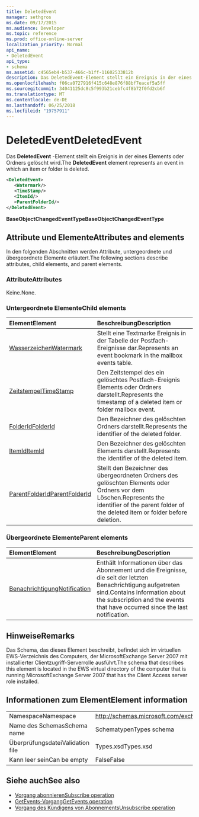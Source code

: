 ```yaml
---
title: DeletedEvent
manager: sethgros
ms.date: 09/17/2015
ms.audience: Developer
ms.topic: reference
ms.prod: office-online-server
localization_priority: Normal
api_name:
- DeletedEvent
api_type:
- schema
ms.assetid: c4565eb4-b537-466c-b1ff-11602533812b
description: Das DeletedEvent-Element stellt ein Ereignis in der eines Elements oder Ordners gelöscht wird.
ms.openlocfilehash: f06ca0727916f415c648e876f88bf7eacef5a5ff
ms.sourcegitcommit: 34041125dc8c5f993b21cebfc4f8b72f0fd2cb6f
ms.translationtype: MT
ms.contentlocale: de-DE
ms.lasthandoff: 06/25/2018
ms.locfileid: "19757911"
---
```

# <a name="deletedevent"></a><span data-ttu-id="6ed8a-103">DeletedEvent</span><span class="sxs-lookup"><span data-stu-id="6ed8a-103">DeletedEvent</span></span>

<span data-ttu-id="6ed8a-104">Das **DeletedEvent** -Element stellt ein Ereignis in der eines Elements oder Ordners gelöscht wird.</span><span class="sxs-lookup"><span data-stu-id="6ed8a-104">The **DeletedEvent** element represents an event in which an item or folder is deleted.</span></span> 
  
```xml
<DeletedEvent>
   <Watermark/>
   <TimeStamp/>
   <ItemId/>
   <ParentFolderId/>
</DeletedEvent>
```

<span data-ttu-id="6ed8a-105">**BaseObjectChangedEventType**</span><span class="sxs-lookup"><span data-stu-id="6ed8a-105">**BaseObjectChangedEventType**</span></span>

## <a name="attributes-and-elements"></a><span data-ttu-id="6ed8a-106">Attribute und Elemente</span><span class="sxs-lookup"><span data-stu-id="6ed8a-106">Attributes and elements</span></span>

<span data-ttu-id="6ed8a-107">In den folgenden Abschnitten werden Attribute, untergeordnete und übergeordnete Elemente erläutert.</span><span class="sxs-lookup"><span data-stu-id="6ed8a-107">The following sections describe attributes, child elements, and parent elements.</span></span>
  
### <a name="attributes"></a><span data-ttu-id="6ed8a-108">Attribute</span><span class="sxs-lookup"><span data-stu-id="6ed8a-108">Attributes</span></span>

<span data-ttu-id="6ed8a-109">Keine.</span><span class="sxs-lookup"><span data-stu-id="6ed8a-109">None.</span></span>
  
### <a name="child-elements"></a><span data-ttu-id="6ed8a-110">Untergeordnete Elemente</span><span class="sxs-lookup"><span data-stu-id="6ed8a-110">Child elements</span></span>

|<span data-ttu-id="6ed8a-111">**Element**</span><span class="sxs-lookup"><span data-stu-id="6ed8a-111">**Element**</span></span>|<span data-ttu-id="6ed8a-112">**Beschreibung**</span><span class="sxs-lookup"><span data-stu-id="6ed8a-112">**Description**</span></span>|
|:-----|:-----|
|[<span data-ttu-id="6ed8a-113">Wasserzeichen</span><span class="sxs-lookup"><span data-stu-id="6ed8a-113">Watermark</span></span>](watermark.md) <br/> |<span data-ttu-id="6ed8a-114">Stellt eine Textmarke Ereignis in der Tabelle der Postfach-Ereignisse dar.</span><span class="sxs-lookup"><span data-stu-id="6ed8a-114">Represents an event bookmark in the mailbox events table.</span></span>  <br/> |
|[<span data-ttu-id="6ed8a-115">Zeitstempel</span><span class="sxs-lookup"><span data-stu-id="6ed8a-115">TimeStamp</span></span>](timestamp.md) <br/> |<span data-ttu-id="6ed8a-116">Den Zeitstempel des ein gelöschtes Postfach-Ereignis Elements oder Ordners darstellt.</span><span class="sxs-lookup"><span data-stu-id="6ed8a-116">Represents the timestamp of a deleted item or folder mailbox event.</span></span>  <br/> |
|[<span data-ttu-id="6ed8a-117">FolderId</span><span class="sxs-lookup"><span data-stu-id="6ed8a-117">FolderId</span></span>](folderid.md) <br/> |<span data-ttu-id="6ed8a-118">Den Bezeichner des gelöschten Ordners darstellt.</span><span class="sxs-lookup"><span data-stu-id="6ed8a-118">Represents the identifier of the deleted folder.</span></span>  <br/> |
|[<span data-ttu-id="6ed8a-119">ItemId</span><span class="sxs-lookup"><span data-stu-id="6ed8a-119">ItemId</span></span>](itemid.md) <br/> |<span data-ttu-id="6ed8a-120">Den Bezeichner des gelöschten Elements darstellt.</span><span class="sxs-lookup"><span data-stu-id="6ed8a-120">Represents the identifier of the deleted item.</span></span>  <br/> |
|[<span data-ttu-id="6ed8a-121">ParentFolderId</span><span class="sxs-lookup"><span data-stu-id="6ed8a-121">ParentFolderId</span></span>](parentfolderid.md) <br/> |<span data-ttu-id="6ed8a-122">Stellt den Bezeichner des übergeordneten Ordners des gelöschten Elements oder Ordners vor dem Löschen.</span><span class="sxs-lookup"><span data-stu-id="6ed8a-122">Represents the identifier of the parent folder of the deleted item or folder before deletion.</span></span>  <br/> |
   
### <a name="parent-elements"></a><span data-ttu-id="6ed8a-123">Übergeordnete Elemente</span><span class="sxs-lookup"><span data-stu-id="6ed8a-123">Parent elements</span></span>

|<span data-ttu-id="6ed8a-124">**Element**</span><span class="sxs-lookup"><span data-stu-id="6ed8a-124">**Element**</span></span>|<span data-ttu-id="6ed8a-125">**Beschreibung**</span><span class="sxs-lookup"><span data-stu-id="6ed8a-125">**Description**</span></span>|
|:-----|:-----|
|[<span data-ttu-id="6ed8a-126">Benachrichtigung</span><span class="sxs-lookup"><span data-stu-id="6ed8a-126">Notification</span></span>](notification-ex15websvcsotherref.md) <br/> |<span data-ttu-id="6ed8a-127">Enthält Informationen über das Abonnement und die Ereignisse, die seit der letzten Benachrichtigung aufgetreten sind.</span><span class="sxs-lookup"><span data-stu-id="6ed8a-127">Contains information about the subscription and the events that have occurred since the last notification.</span></span>  <br/> |
   
## <a name="remarks"></a><span data-ttu-id="6ed8a-128">Hinweise</span><span class="sxs-lookup"><span data-stu-id="6ed8a-128">Remarks</span></span>

<span data-ttu-id="6ed8a-129">Das Schema, das dieses Element beschreibt, befindet sich im virtuellen EWS-Verzeichnis des Computers, der MicrosoftExchange Server 2007 mit installierter Clientzugriff-Serverrolle ausführt.</span><span class="sxs-lookup"><span data-stu-id="6ed8a-129">The schema that describes this element is located in the EWS virtual directory of the computer that is running MicrosoftExchange Server 2007 that has the Client Access server role installed.</span></span>
  
## <a name="element-information"></a><span data-ttu-id="6ed8a-130">Informationen zum Element</span><span class="sxs-lookup"><span data-stu-id="6ed8a-130">Element information</span></span>

|||
|:-----|:-----|
|<span data-ttu-id="6ed8a-131">Namespace</span><span class="sxs-lookup"><span data-stu-id="6ed8a-131">Namespace</span></span>  <br/> |http://schemas.microsoft.com/exchange/services/2006/types  <br/> |
|<span data-ttu-id="6ed8a-132">Name des Schemas</span><span class="sxs-lookup"><span data-stu-id="6ed8a-132">Schema name</span></span>  <br/> |<span data-ttu-id="6ed8a-133">Schematypen</span><span class="sxs-lookup"><span data-stu-id="6ed8a-133">Types schema</span></span>  <br/> |
|<span data-ttu-id="6ed8a-134">Überprüfungsdatei</span><span class="sxs-lookup"><span data-stu-id="6ed8a-134">Validation file</span></span>  <br/> |<span data-ttu-id="6ed8a-135">Types.xsd</span><span class="sxs-lookup"><span data-stu-id="6ed8a-135">Types.xsd</span></span>  <br/> |
|<span data-ttu-id="6ed8a-136">Kann leer sein</span><span class="sxs-lookup"><span data-stu-id="6ed8a-136">Can be empty</span></span>  <br/> |<span data-ttu-id="6ed8a-137">False</span><span class="sxs-lookup"><span data-stu-id="6ed8a-137">False</span></span>  <br/> |
   
## <a name="see-also"></a><span data-ttu-id="6ed8a-138">Siehe auch</span><span class="sxs-lookup"><span data-stu-id="6ed8a-138">See also</span></span>

- [<span data-ttu-id="6ed8a-139">Vorgang abonnieren</span><span class="sxs-lookup"><span data-stu-id="6ed8a-139">Subscribe operation</span></span>](subscribe-operation.md)  
- [<span data-ttu-id="6ed8a-140">GetEvents-Vorgang</span><span class="sxs-lookup"><span data-stu-id="6ed8a-140">GetEvents operation</span></span>](getevents-operation.md)  
- [<span data-ttu-id="6ed8a-141">Vorgang des Kündigens von Abonnements</span><span class="sxs-lookup"><span data-stu-id="6ed8a-141">Unsubscribe operation</span></span>](unsubscribe-operation.md)

